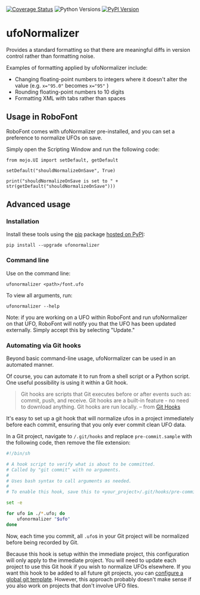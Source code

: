[![Coverage Status](https://coveralls.io/repos/unified-font-object/ufoNormalizer/badge.svg?branch=master&service=github)](https://coveralls.io/github/unified-font-object/ufoNormalizer?branch=master)
![Python Versions](https://img.shields.io/badge/python-3.9%2C%203.10%2C%203.11%2C%203.12%2C%203.13-blue.svg)
[![PyPI Version](https://img.shields.io/pypi/v/ufonormalizer.svg)](https://pypi.python.org/pypi/ufonormalizer)

# ufoNormalizer

Provides a standard formatting so that there are meaningful diffs in version control rather than formatting noise.

Examples of formatting applied by ufoNormalizer include:
- Changing floating-point numbers to integers where it doesn't alter the value (e.g. `x="95.0"` becomes `x="95"` )
- Rounding floating-point numbers to 10 digits
- Formatting XML with tabs rather than spaces

## Usage in RoboFont

RoboFont comes with ufoNormalizer pre-installed, and you can set a preference to normalize UFOs on save.

Simply open the Scripting Window and run the following code:

```
from mojo.UI import setDefault, getDefault

setDefault("shouldNormalizeOnSave", True)

print("shouldNormalizeOnSave is set to " + str(getDefault("shouldNormalizeOnSave")))
```

## Advanced usage

### Installation

Install these tools using the [pip](https://pip.pypa.io/en/stable/installing/) package [hosted on PyPI](https://pypi.org/project/ufonormalizer/):

```
pip install --upgrade ufonormalizer
```

### Command line

Use on the command line:

```
ufonormalizer <path>/font.ufo
```

To view all arguments, run:

```
ufonormalizer --help
```

Note: if you are working on a UFO within RoboFont and run ufoNormalizer on that UFO, RoboFont will notify you that the UFO has been updated externally. Simply accept this by selecting "Update."

### Automating via Git hooks

Beyond basic command-line usage, ufoNormalizer can be used in an automated manner.

Of course, you can automate it to run from a shell script or a Python script. One useful possibility is using it within a Git hook.

> Git hooks are scripts that Git executes before or after events such as: commit, push, and receive. Git hooks are a built-in feature - no need to download anything. Git hooks are run locally.
– from [Git Hooks](https://githooks.com/)

It's easy to set up a git hook that will normalize ufos in a project immediately before each commit, ensuring that you only ever commit clean UFO data.

In a Git project, navigate to `/.git/hooks` and replace `pre-commit.sample` with the following code, then remove the file extension:

```bash
#!/bin/sh

# A hook script to verify what is about to be committed.
# Called by "git commit" with no arguments.
#
# Uses bash syntax to call arguments as needed.
#
# To enable this hook, save this to <your_project>/.git/hooks/pre-commit (with no file extension)

set -e

for ufo in ./*.ufo; do
    ufonormalizer "$ufo"
done
```

Now, each time you commit, all `.ufo`s in your Git project will be normalized before being recorded by Git.

Because this hook is setup within the immediate project, this configuration will only apply to the immediate project. You will need to update each project to use this Git hook if you wish to normalize UFOs elsewhere. If you want this hook to be added to all future git projects, you can [configure a global git template](https://coderwall.com/p/jp7d5q/create-a-global-git-commit-hook). However, this approach probably doesn't make sense if you also work on projects that don't involve UFO files.
